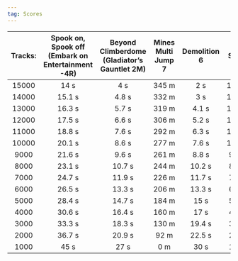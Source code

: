 ```yaml
---
tag: Scores
---
```

Tracks: | Spook on, Spook off (Embark on Entertainment -4R) | Beyond Climberdome (Gladiator’s Gauntlet 2M) | Mines Multi Jump 7 | Demolition 6 | Score  
:--: | :--: | :--: | :--: | :--:  | :--:   
15000 | 14 s | 4 s | 345 m | 2 s | 15000  
14000 | 15.1 s | 4.8 s | 332 m | 3 s | 14000  
13000 | 16.3 s | 5.7 s | 319 m | 4.1 s | 13000  
12000 | 17.5 s | 6.6 s | 306 m | 5.2 s | 12000  
11000 | 18.8 s | 7.6 s | 292 m | 6.3 s | 11000  
10000 | 20.1 s | 8.6 s | 277 m | 7.6 s | 10000  
9000 | 21.6 s | 9.6 s | 261 m | 8.8 s | 9000  
8000 | 23.1 s | 10.7 s | 244 m | 10.2 s | 8000  
7000 | 24.7 s | 11.9 s | 226 m | 11.7 s | 7000  
6000 | 26.5 s | 13.3 s | 206 m | 13.3 s | 6000  
5000 | 28.4 s | 14.7 s | 184 m | 15 s | 5000  
4000 | 30.6 s | 16.4 s | 160 m | 17 s | 4000  
3000 | 33.3 s | 18.3 s | 130 m | 19.4 s | 3000  
2000 | 36.7 s | 20.9 s | 92 m | 22.5 s | 2000  
1000 | 45 s | 27 s | 0 m | 30 s | 1000  
